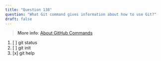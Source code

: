 ```yaml
---
title: "Question 138"
question: "What Git command gives information about how to use Git?"
draft: false
---
```



> **More info**: [About GitHub Commands](https://learn.microsoft.com/en-us/training/modules/intro-to-git/3-basic-git-commands)

1. [ ] git status
1. [ ] git init
1. [x] git help





